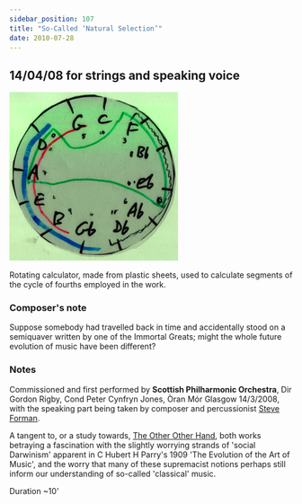 ```yaml
---
sidebar_position: 107
title: "So-Called ‘Natural Selection’"
date: 2010-07-28
---
```


## 14/04/08 for strings and speaking voice

![](../../static/img/tonalcalc.png "tonal calculator")

Rotating calculator, made from plastic sheets, used to calculate segments of the cycle of fourths employed in the work.

### Composer's note

Suppose somebody had travelled back in time and accidentally stood on a semiquaver written by one of the Immortal Greats; might the whole future evolution of music have been different?

### Notes

Commissioned and first performed by **Scottish Philharmonic Orchestra**, Dir Gordon Rigby, Cond Peter Cynfryn Jones, Òran Mór Glasgow 14/3/2008, with the speaking part being taken by composer and percussionist [Steve Forman](http://www.tambourine.net/).

A tangent to, or a study towards, [The Other Other Hand](tooh), both works betraying a fascination with the slightly worrying strands of 'social Darwinism' apparent in C Hubert H Parry's 1909 'The Evolution of the Art of Music', and the worry that many of these supremacist notions perhaps still inform our understanding of so-called 'classical' music.

Duration ~10'
